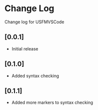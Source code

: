 # Change Log
Change log for USFMVSCode

## [0.0.1]
- Initial release

## [0.1.0]
- Added syntax checking

## [0.1.1]
- Added more markers to syntax checking